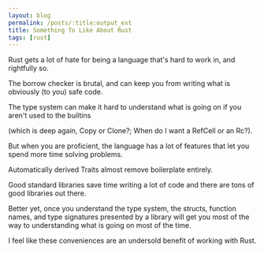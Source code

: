 ```yaml
---
layout: blog
permalink: /posts/:title:output_ext
title: Something To Like About Rust
tags: [rust]
---
```


Rust gets a lot of hate for being a language that's hard to work in, and rightfully so. 

The borrow checker is brutal, and can keep you from writing what is obviously (to you) safe code. 

The type system can make it hard to understand what is going on if you aren't used to the builtins 

(which is deep again, Copy or Clone?; When do I want a RefCell or an Rc?). 



But when you are proficient, the language has a lot of features that let you spend more time solving problems. 

Automatically derived Traits almost remove boilerplate entirely. 

Good standard libraries save time writing a lot of code and there are tons of good libraries out there. 

Better yet, once you understand the type system, the structs, function names, and type signatures presented by a library will get you most of the way to understanding what is going on most of the time. 

I feel like these conveniences are an undersold benefit of working with Rust.
